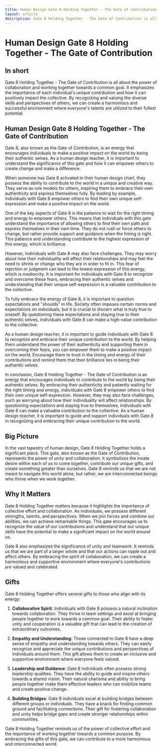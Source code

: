```yaml
---
title: Human Design Gate 8 Holding Together - The Gate of Contribution
layout: article
description: Gate 8 Holding Together - The Gate of Contribution is all about the power of collaboration and working together towards a common goal. It emphasizes the importance of each individual's unique contribution and how it can positively impact the collective. By recognizing and valuing the diverse skills and perspectives of others, we can create a harmonious and successful environment where everyone's talents are utilized to their fullest potential.
---
```

# Human Design Gate 8 Holding Together - The Gate of Contribution
## In short
 Gate 8 Holding Together - The Gate of Contribution is all about the power of collaboration and working together towards a common goal. It emphasizes the importance of each individual's unique contribution and how it can positively impact the collective. By recognizing and valuing the diverse skills and perspectives of others, we can create a harmonious and successful environment where everyone's talents are utilized to their fullest potential.

## Human Design Gate 8 Holding Together - The Gate of Contribution
Gate 8, also known as the Gate of Contribution, is an energy that encourages individuals to make a positive impact on the world by being their authentic selves. As a human design teacher, it is important to understand the significance of this gate and how it can empower others to create change and make a difference.

When someone has Gate 8 activated in their human design chart, they possess the ability to contribute to the world in a unique and creative way. They serve as role models for others, inspiring them to embrace their own authenticity and express themselves fully. By leading by example, individuals with Gate 8 empower others to find their own unique self-expression and make a positive impact on the world.

One of the key aspects of Gate 8 is the patience to wait for the right timing and energy to empower others. This means that individuals with this gate understand the importance of allowing others to find their own path and express themselves in their own time. They do not rush or force others to change, but rather provide support and guidance when the timing is right. This patience and understanding contribute to the highest expression of this energy, which is brilliance.

However, individuals with Gate 8 may also face challenges. They may worry about how their individuality will affect their relationships and may feel the need to shrink or change who they are in order to fit in. This fear of rejection or judgment can lead to the lowest expression of this energy, which is mediocrity. It is important for individuals with Gate 8 to recognize and overcome these fears, embracing their authentic selves and understanding that their unique self-expression is a valuable contribution to the collective.

To fully embrace the energy of Gate 8, it is important to question expectations and "shoulds" in life. Society often imposes certain norms and expectations on individuals, but it is crucial to discern what is truly true to oneself. By questioning these expectations and staying true to their authentic selves, individuals with Gate 8 can make a high-value contribution to the collective.

As a human design teacher, it is important to guide individuals with Gate 8 to recognize and embrace their unique contribution to the world. By helping them understand the power of their authenticity and supporting them in overcoming their fears, you can empower them to make a positive impact on the world. Encourage them to trust in the timing and energy of their contributions and remind them that their brilliance lies in being their authentic selves.

In conclusion, Gate 8 Holding Together - The Gate of Contribution is an energy that encourages individuals to contribute to the world by being their authentic selves. By embracing their authenticity and patiently waiting for the right timing and energy, individuals with Gate 8 empower others to find their own unique self-expression. However, they may also face challenges, such as worrying about how their individuality will affect relationships. By questioning expectations and staying true to themselves, individuals with Gate 8 can make a valuable contribution to the collective. As a human design teacher, it is important to guide and support individuals with Gate 8 in recognizing and embracing their unique contribution to the world.
## Big Picture

In the vast tapestry of human design, Gate 8 Holding Together holds a significant place. This gate, also known as the Gate of Contribution, represents the power of unity and collaboration. It symbolizes the innate desire within each of us to come together, contribute our unique gifts, and create something greater than ourselves. Gate 8 reminds us that we are not meant to navigate this world alone, but rather, we are interconnected beings who thrive when we work together.

## Why It Matters

Gate 8 Holding Together matters because it highlights the importance of collective effort and collaboration. As individuals, we possess different strengths, talents, and perspectives. When we join forces and combine our abilities, we can achieve remarkable things. This gate encourages us to recognize the value of our contributions and understand that our unique skills have the potential to make a significant impact on the world around us.

Gate 8 also emphasizes the significance of unity and teamwork. It reminds us that we are part of a larger whole and that our actions can ripple out and affect others. By embracing the spirit of collaboration, we can create a harmonious and supportive environment where everyone's contributions are valued and celebrated.

## Gifts

Gate 8 Holding Together offers several gifts to those who align with its energy:

1. **Collaborative Spirit**: Individuals with Gate 8 possess a natural inclination towards collaboration. They thrive in team settings and excel at bringing people together to work towards a common goal. Their ability to foster unity and cooperation is a valuable gift that can lead to the creation of extraordinary outcomes.

2. **Empathy and Understanding**: Those connected to Gate 8 have a deep sense of empathy and understanding towards others. They can easily recognize and appreciate the unique contributions and perspectives of individuals around them. This gift allows them to create an inclusive and supportive environment where everyone feels valued.

3. **Leadership and Guidance**: Gate 8 individuals often possess strong leadership qualities. They have the ability to guide and inspire others towards a shared vision. Their natural charisma and ability to bring people together make them effective leaders who can mobilize teams and create positive change.

4. **Building Bridges**: Gate 8 individuals excel at building bridges between different groups or individuals. They have a knack for finding common ground and facilitating connections. Their gift for fostering collaboration and unity helps bridge gaps and create stronger relationships within communities.

Gate 8 Holding Together reminds us of the power of collective effort and the importance of working together towards a common purpose. By embracing the gifts of this gate, we can contribute to a more harmonious and interconnected world.